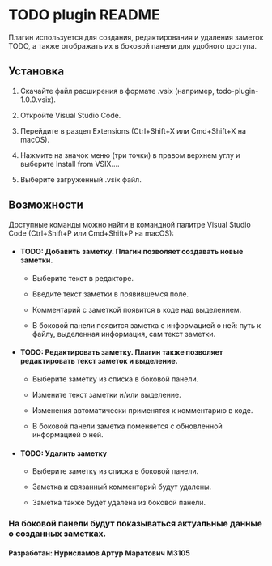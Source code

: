 # TODO plugin README

Плагин используется для создания, редактирования и удаления заметок TODO, а также отображать их в боковой панели для удобного доступа.


## Установка

1. Скачайте файл расширения в формате .vsix (например, todo-plugin-1.0.0.vsix).

2. Откройте Visual Studio Code.

3. Перейдите в раздел Extensions (Ctrl+Shift+X или Cmd+Shift+X на macOS).

4. Нажмите на значок меню (три точки) в правом верхнем углу и выберите Install from VSIX....

5. Выберите загруженный .vsix файл.

## Возможности

Доступные команды можно найти в командной палитре Visual Studio Code (Ctrl+Shift+P или Cmd+Shift+P на macOS):

 - #### TODO: Добавить заметку. Плагин позволяет создавать новые заметки.
    
    - Выберите текст в редакторе.

    - Введите текст заметки в появившемся поле.

    - Комментарий с заметкой появится в коде над выделением.

    - В боковой панели появится заметка с информацией о ней: путь к файлу, выделенная информация, сам текст заметки.

- #### TODO: Редактировать заметку. Плагин также позволяет редактировать текст заметок и выделение.

    - Выберите заметку из списка в боковой панели.

    - Измените текст заметки и/или выделение.

    - Изменения автоматически применятся к комментарию в коде.

    - В боковой панели заметка поменяется с обновленной информацией о ней.

- #### TODO: Удалить заметку

    - Выберите заметку из списка в боковой панели.

    - Заметка и связанный комментарий будут удалены.

    - Заметка также будет удалена из боковой панели.

### На боковой панели будут показываться актуальные данные о созданных заметках.

#### Разработан: Нурисламов Артур Маратович М3105 
